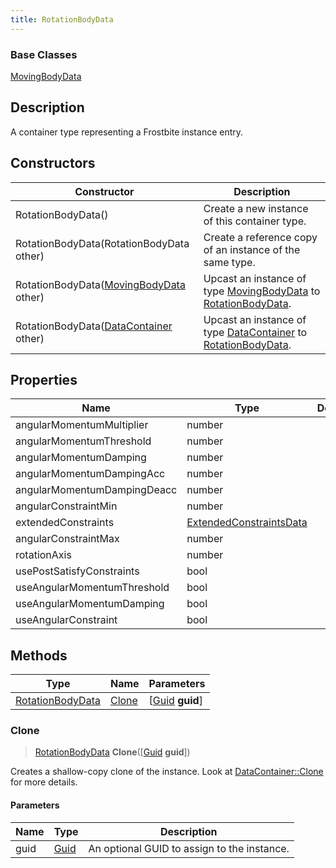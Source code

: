 ```yaml
---
title: RotationBodyData
---
```

### Base Classes

[MovingBodyData](/vext/ref/fb/movingbodydata/)

## Description

A container type representing a Frostbite instance entry.

## Constructors

| Constructor                                                                 | Description                                                                                                             |
| --------------------------------------------------------------------------- | ----------------------------------------------------------------------------------------------------------------------- |
| RotationBodyData()                                                          | Create a new instance of this container type.                                                                           |
| RotationBodyData(RotationBodyData other)                                    | Create a reference copy of an instance of the same type.                                                                |
| RotationBodyData([MovingBodyData](/vext/ref/fb/movingbodydata/) other)                    | Upcast an instance of type [MovingBodyData](/vext/ref/fb/movingbodydata/) to [RotationBodyData](/vext/ref/fb/rotationbodydata/).                    |
| RotationBodyData([DataContainer](/vext/ref/shared/class/datacontainer) other) | Upcast an instance of type [DataContainer](/vext/ref/shared/class/datacontainer) to [RotationBodyData](/vext/ref/fb/rotationbodydata/). |

## Properties

| Name                        | Type                                               | Description |
| --------------------------- | -------------------------------------------------- | ----------- |
| angularMomentumMultiplier   | number                                             |             |
| angularMomentumThreshold    | number                                             |             |
| angularMomentumDamping      | number                                             |             |
| angularMomentumDampingAcc   | number                                             |             |
| angularMomentumDampingDeacc | number                                             |             |
| angularConstraintMin        | number                                             |             |
| extendedConstraints         | [ExtendedConstraintsData](/vext/ref/fb/extendedconstraintsdata/) |             |
| angularConstraintMax        | number                                             |             |
| rotationAxis                | number                                             |             |
| usePostSatisfyConstraints   | bool                                               |             |
| useAngularMomentumThreshold | bool                                               |             |
| useAngularMomentumDamping   | bool                                               |             |
| useAngularConstraint        | bool                                               |             |

## Methods

| Type                                 | Name            | Parameters                                     |
| ------------------------------------ | --------------- | ---------------------------------------------- |
| [RotationBodyData](/vext/ref/fb/rotationbodydata/) | [Clone](#clone) | \[[Guid](/vext/ref/shared/class/guid) **guid**\] |

### Clone

> [RotationBodyData](/vext/ref/fb/rotationbodydata/) **Clone**(\[[Guid](/vext/ref/shared/class/guid) **guid**\])

Creates a shallow-copy clone of the instance. Look at [DataContainer::Clone](/vext/ref/shared/class/datacontainer#clone) for more details.

#### Parameters

| Name | Type         | Description                                 |
| ---- | ------------ | ------------------------------------------- |
| guid | [Guid](/vext/ref/shared/class/guid/) | An optional GUID to assign to the instance. |
